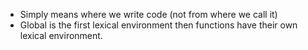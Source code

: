 - Simply means where we write code (not from where we call it)
- Global is the first lexical environment then functions have their own lexical environment.